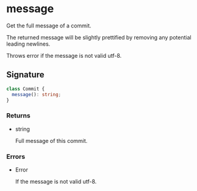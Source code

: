 # message

Get the full message of a commit.

The returned message will be slightly prettified by removing any
potential leading newlines.

Throws error if the message is not valid utf-8.

## Signature

```ts
class Commit {
  message(): string;
}
```

### Returns

<ul class="param-ul">
  <li class="param-li param-li-root">
    <span class="param-type">string</span>
    <br>
    <p class="param-description">Full message of this commit.</p>
  </li>
</ul>

### Errors

<ul class="param-ul">
  <li class="param-li param-li-root">
    <span class="param-type">Error</span>
    <br>
    <p class="param-description">If the message is not valid utf-8.</p>
  </li>
</ul>